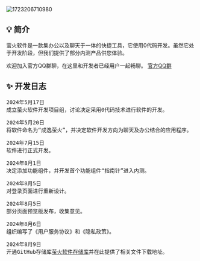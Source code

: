 ![1723206710980](https://github.com/user-attachments/assets/750ffec2-1aa7-47b0-b4b0-88c93e5d1e3a)
<h2 tabindex="-1" class="heading-element" dir="auto">💡 简介</h2>
萤火软件是一款集办公以及聊天于一体的快捷工具，它使用0代码开发。虽然它处于开发阶段，但我们提供了部分内测产品供您体验。


欢迎加入官方QQ群聊，在这里和开发者已经用户一起畅聊。
<a href="http://qm.qq.com/cgi-bin/qm/qr?_wv=1027&k=qWPHik4zdaxqlS4dbhELotePTRl9Gl3p&authKey=OJfnqPQB9Y7hnZOJYdfh6oMRmkIC2RH7W4pQvVyYZUWMJQchI3r6wjfsIg4WIwoi&noverify=0&group_code=818197976" rel="nofollow">官方QQ群</a>

<h2 tabindex="-1" class="heading-element" dir="auto">✨  开发日志</h2>
<pre>2024年5月17日
成立萤火软件开发项目组，讨论决定采用0代码技术进行软件的开发。</pre>
<pre>2024年5月20日
将软件命名为“成逸萤火”，并决定软件开发方向为聊天及办公结合的应用程序。</pre>
<pre>2024年7月15日
软件进行正式开发。</pre>
<pre>2024年8月1日
决定添加功能组件，并开发首个功能组件“指南针”进入内测。</pre>
<pre>2024年8月5日
对登录页面进行重新设计。</pre>
<pre>2024年8月5日
部分页面预览版发布，收集意见。</pre>
<pre>2024年8月6日
组织编写了《用户服务协议》和《隐私政策》。</pre>
<pre>2024年8月9日
开通GitHub存储库<a href="https://github.com/chengshuo11/firefly" rel="nofollow">萤火软件存储库</a>并在此提供了相关文件下载地址。</pre>
